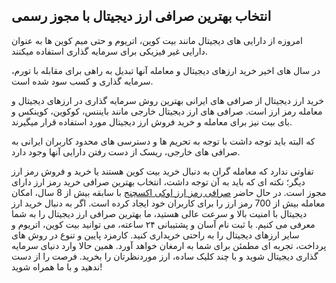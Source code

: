 

## انتخاب بهترین صرافی ارز دیجیتال با مجوز رسمی

امروزه از دارایی های دیجیتال مانند بیت کوین، اتریوم و حتی میم کوین ها به عنوان دارایی غیر فیزیکی برای سرمایه گذاری استفاده میکنند.

در سال های اخیر خرید ارزهای دیجیتال و معامله آنها تبدیل به راهی برای مقابله با تورم، سرمایه گذاری و کسب سود شده است.

خرید ارز دیجیتال از صرافی های ایرانی بهترین روش سرمایه گذاری در ارزهای دیجیتال و معامله رمز ارز است. صرافی های ارز دیجیتال خارجی مانند بایننس، کوکوین، کوینکس و بای بیت نیز برای معامله و خرید فروش ارز دیجیتال مورد استفاده قرار میگیرند.

که البته باید توجه داشت با توجه به تحریم ها و دسترسی های محدود کاربران ایرانی به صرافی های خارجی، ریسک از دست رفتن دارایی آنها وجود دارد.

تفاوتی ندارد که معامله گران به دنبال خرید بیت کوین هستند یا خرید و فروش رمز ارز دیگر؛ نکته ای که باید به آن توجه داشت، انتخاب بهترین صرافی خرید رمز ارز دارای مجوز است.
در حال حاضر [صرافی رمز ارز اوکی اکسچنج](https://ok-ex.io/) با سابقه بیش از 8 سال، امکان معامله بیش از 700 رمز ارز را برای کاربران خود ایجاد کرده است.
اگر به دنبال خرید ارز دیجیتال با امنیت بالا و سرعت عالی هستید، ما بهترین صرافی ارز دیجیتال را به شما معرفی می‌ کنیم. با ثبت‌ نام آسان و پشتیبانی ۲۴ ساعته، می‌ توانید بیت‌ کوین، اتریوم و سایر ارزهای دیجیتال را به‌ راحتی خریداری کنید. کارمزد پایین و تنوع در روش‌ های پرداخت، تجربه‌ ای مطمئن برای شما به ارمغان خواهد آورد. همین حالا وارد دنیای سرمایه‌ گذاری دیجیتال شوید و با چند کلیک ساده، ارز موردنظرتان را بخرید. فرصت را از دست ندهید و با ما همراه شوید!
